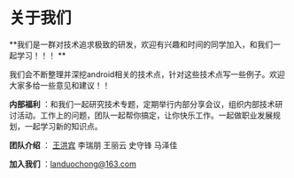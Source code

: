 # 关于我们

**我们是一群对技术追求极致的研发，欢迎有兴趣和时间的同学加入，和我们一起学习！！！ **

我们会不断整理并深挖android相关的技术点，针对这些技术点写一些例子。欢迎大家多给一些意见和建议！！

**内部福利** ：和我们一起研究技术专题，定期举行内部分享会议，组织内部技术研讨活动。工作上的问题，团队一起帮你搞定，让你快乐工作。一起做职业发展规划，一起学习新的知识点。

**团队介绍** ： [王洪宾](关于我们/王洪宾.md)  李瑞朋  王丽云  史守锋  马泽佳

**加入我们** ：landuochong@163.com